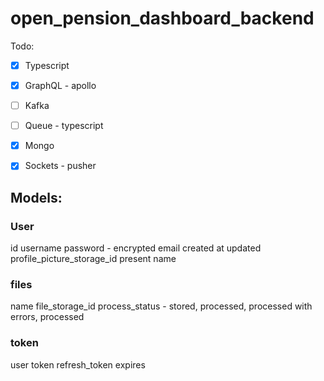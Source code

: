 # open_pension_dashboard_backend
Todo:
* [X] Typescript
* [X] GraphQL - apollo
* [ ] Kafka
* [ ] Queue - typescript
* [X] Mongo
* [X] Sockets - pusher


## Models:

### User
id
username
password - encrypted
email
created at
updated
profile_picture_storage_id
present name


### files
name
file_storage_id
process_status - stored, processed, processed with errors, processed

### token
user
token
refresh_token
expires
